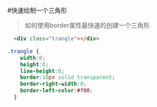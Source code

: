 #快速绘制一个三角形
>如何使用border属性最快速的创建一个三角形
```html
  <div class="trangle"></div>
```
```css
.trangle {
    width:0;
    height:0;
    line-height:0;
    border:10px solid transparent;
    border-right-width:0;
    border-left-color:#f00;
  }
```


